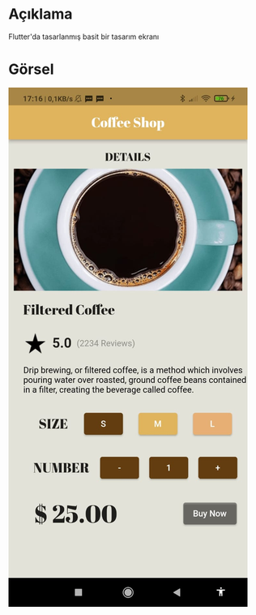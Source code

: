 # Açıklama 

Flutter'da tasarlanmış basit bir tasarım ekranı

# Görsel

![](pictures/tasarim_resmi.jpeg)
